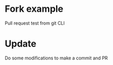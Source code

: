 # Fork example
Pull request test from git CLI

# Update
Do some modifications to make a commit and PR
